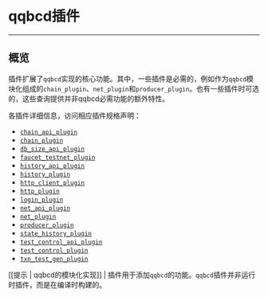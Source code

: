 # qqbcd插件
---

## 概览

插件扩展了`qqbcd`实现的核心功能。其中，一些插件是必需的，例如作为`qqbcd`模块化组成的`chain_plugin`、`net_plugin`和`producer_plugin`。也有一些插件时可选的，这些查询提供并非qqbcd必需功能的额外特性。

各插件详细信息，访问相应插件规格声明：

* [`chain_api_plugin`](chain_api_plugin/index.md)
* [`chain_plugin`](chain_plugin/index.md)
* [`db_size_api_plugin`](db_size_api_plugin/index.md)
* [`faucet_testnet_plugin`](faucet_testnet_plugin/index.md)
* [`history_api_plugin`](history_api_plugin/index.md)
* [`history_plugin`](history_plugin/index.md)
* [`http_client_plugin`](http_client_plugin/index.md)
* [`http_plugin`](http_plugin/index.md)
* [`login_plugin`](login_plugin/index.md)
* [`net_api_plugin`](net_api_plugin/index.md)
* [`net_plugin`](net_plugin/index.md)
* [`producer_plugin`](producer_plugin/index.md)
* [`state_history_plugin`](state_history_plugin/index.md)
* [`test_control_api_plugin`](test_control_api_plugin/index.md)
* [`test_control_plugin`](test_control_plugin/index.md)
* [`txn_test_gen_plugin`](txn_test_gen_plugin/index.md)

[[提示 | qqbcd的模块化实现]]
| 插件用于添加`qqbcd`的功能。`qqbcd`插件并非运行时插件，而是在编译时构建的。
